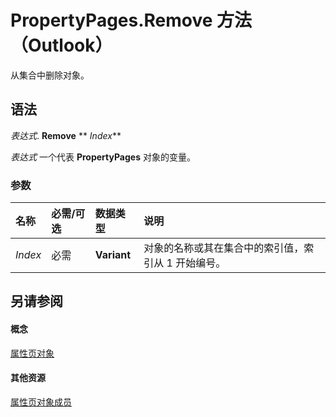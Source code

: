 
# PropertyPages.Remove 方法 （Outlook）

从集合中删除对象。


## 语法

 _表达式_. **Remove** ** _Index_**

 _表达式_ 一个代表 **PropertyPages** 对象的变量。


### 参数



|**名称**|**必需/可选**|**数据类型**|**说明**|
|:-----|:-----|:-----|:-----|
| _Index_|必需|**Variant**|对象的名称或其在集合中的索引值，索引从 1 开始编号。|

## 另请参阅


#### 概念


[属性页对象](9850ae7b-f167-d3b2-2e9b-f1df1e4922ec.md)
#### 其他资源


[属性页对象成员](f4ffb5e3-3821-30ad-6752-0c531fa00e99.md)